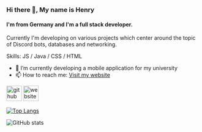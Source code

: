 ### Hi there 👋, My name is Henry
#### I'm from Germany and I'm a full stack developer.
Currently I'm developing on various projects which center around the topic of Discord bots, databases and networking. 

Skills: JS / Java / CSS / HTML 

- 🔭 I’m currently developing a mobile application for my university 
- 📫 How to reach me: [Visit my website](https://herrmann.page) 


[<img src='https://cdn.jsdelivr.net/npm/simple-icons@3.0.1/icons/github.svg' alt='github' height='40'>](https://github.com/henry-herrmann)  [<img src='https://cdn.jsdelivr.net/npm/simple-icons@3.0.1/icons/icloud.svg' alt='website' height='40'>](https://herrmann.page)  

[![Top Langs](https://github-readme-stats.vercel.app/api/top-langs/?username=henry-herrmann&layout=compact)](https://github.com/anuraghazra/github-readme-stats)

![GitHub stats](https://github-readme-stats.vercel.app/api?username=henry-herrmann&show_icons=true&count_private=true)  

